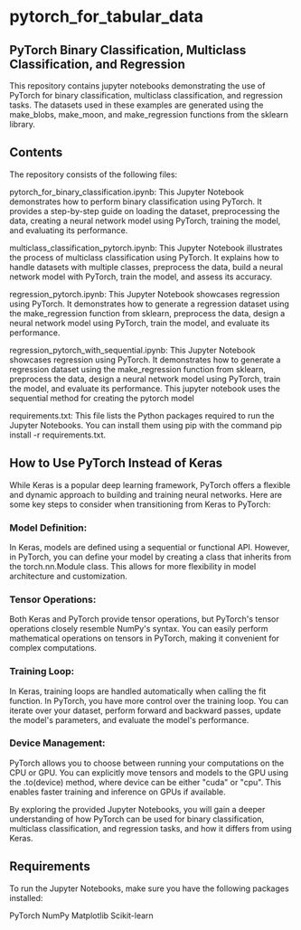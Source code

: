 # pytorch_for_tabular_data

## PyTorch Binary Classification, Multiclass Classification, and Regression
This repository contains jupyter notebooks demonstrating the use of PyTorch for binary classification, multiclass classification, and regression tasks. The datasets used in these examples are generated using the make_blobs, make_moon, and make_regression functions from the sklearn library.

## Contents
The repository consists of the following files:

pytorch_for_binary_classification.ipynb: This Jupyter Notebook demonstrates how to perform binary classification using PyTorch. It provides a step-by-step guide on loading the dataset, preprocessing the data, creating a neural network model using PyTorch, training the model, and evaluating its performance.

multiclass_classification_pytorch.ipynb: This Jupyter Notebook illustrates the process of multiclass classification using PyTorch. It explains how to handle datasets with multiple classes, preprocess the data, build a neural network model with PyTorch, train the model, and assess its accuracy.

regression_pytorch.ipynb: This Jupyter Notebook showcases regression using PyTorch. It demonstrates how to generate a regression dataset using the make_regression function from sklearn, preprocess the data, design a neural network model using PyTorch, train the model, and evaluate its performance.

regression_pytorch_with_sequential.ipynb: This Jupyter Notebook showcases regression using PyTorch. It demonstrates how to generate a regression dataset using the make_regression function from sklearn, preprocess the data, design a neural network model using PyTorch, train the model, and evaluate its performance. This jupyter notebook uses the sequential method for creating the pytorch model

requirements.txt: This file lists the Python packages required to run the Jupyter Notebooks. You can install them using pip with the command pip install -r requirements.txt.

## How to Use PyTorch Instead of Keras
While Keras is a popular deep learning framework, PyTorch offers a flexible and dynamic approach to building and training neural networks. Here are some key steps to consider when transitioning from Keras to PyTorch:

### Model Definition: 
In Keras, models are defined using a sequential or functional API. However, in PyTorch, you can define your model by creating a class that inherits from the torch.nn.Module class. This allows for more flexibility in model architecture and customization.

### Tensor Operations: 
Both Keras and PyTorch provide tensor operations, but PyTorch's tensor operations closely resemble NumPy's syntax. You can easily perform mathematical operations on tensors in PyTorch, making it convenient for complex computations.

### Training Loop: 
In Keras, training loops are handled automatically when calling the fit function. In PyTorch, you have more control over the training loop. You can iterate over your dataset, perform forward and backward passes, update the model's parameters, and evaluate the model's performance.

### Device Management: 
PyTorch allows you to choose between running your computations on the CPU or GPU. You can explicitly move tensors and models to the GPU using the .to(device) method, where device can be either "cuda" or "cpu". This enables faster training and inference on GPUs if available.

By exploring the provided Jupyter Notebooks, you will gain a deeper understanding of how PyTorch can be used for binary classification, multiclass classification, and regression tasks, and how it differs from using Keras.

## Requirements
To run the Jupyter Notebooks, make sure you have the following packages installed:

PyTorch
NumPy
Matplotlib
Scikit-learn
